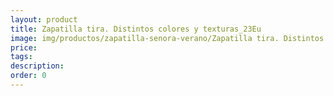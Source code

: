 ```yaml
---
layout: product
title: Zapatilla tira. Distintos colores y texturas_23Eu
image: img/productos/zapatilla-senora-verano/Zapatilla tira. Distintos colores y texturas_23Eu.webp
price: 
tags: 
description: 
order: 0
---
```

